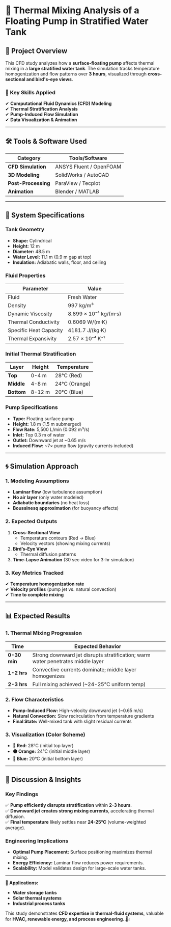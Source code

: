 # **🌊 Thermal Mixing Analysis of a Floating Pump in Stratified Water Tank**

## **📌 Project Overview**
This CFD study analyzes how a **surface-floating pump** affects thermal mixing in a **large stratified water tank**. The simulation tracks temperature homogenization and flow patterns over **3 hours**, visualized through **cross-sectional and bird's-eye views**.

### **🔧 Key Skills Applied**
✔ **Computational Fluid Dynamics (CFD) Modeling**  
✔ **Thermal Stratification Analysis**  
✔ **Pump-Induced Flow Simulation**  
✔ **Data Visualization & Animation**  

---

## **🛠️ Tools & Software Used**
| **Category**       | **Tools/Software**          |
|--------------------|----------------------------|
| **CFD Simulation** | ANSYS Fluent / OpenFOAM     |
| **3D Modeling**    | SolidWorks / AutoCAD        |
| **Post-Processing**| ParaView / Tecplot         |
| **Animation**      | Blender / MATLAB           |

---

## **📐 System Specifications**
### **Tank Geometry**
- **Shape:** Cylindrical  
- **Height:** 12 m  
- **Diameter:** 48.5 m  
- **Water Level:** 11.1 m (0.9 m gap at top)  
- **Insulation:** Adiabatic walls, floor, and ceiling  

### **Fluid Properties**
| **Parameter**            | **Value**                     |
|--------------------------|-------------------------------|
| Fluid                    | Fresh Water                   |
| Density                  | 997 kg/m³                     |
| Dynamic Viscosity        | 8.899 × 10⁻⁴ kg/(m·s)         |
| Thermal Conductivity     | 0.6069 W/(m·K)                |
| Specific Heat Capacity   | 4181.7 J/(kg·K)               |
| Thermal Expansivity      | 2.57 × 10⁻⁴ K⁻¹               |

### **Initial Thermal Stratification**
| **Layer**   | **Height** | **Temperature** |
|-------------|-----------|----------------|
| **Top**     | 0-4 m     | 28°C (Red)     |
| **Middle**  | 4-8 m     | 24°C (Orange)  |
| **Bottom**  | 8-12 m    | 20°C (Blue)    |

### **Pump Specifications**
- **Type:** Floating surface pump  
- **Height:** 1.8 m (1.5 m submerged)  
- **Flow Rate:** 5,500 L/min (0.092 m³/s)  
- **Inlet:** Top 0.3 m of water  
- **Outlet:** Downward jet at ~0.65 m/s  
- **Induced Flow:** ~7× pump flow (gravity currents included)  

---

## **🌀 Simulation Approach**
### **1. Modeling Assumptions**
- **Laminar flow** (low turbulence assumption)  
- **No air layer** (only water modeled)  
- **Adiabatic boundaries** (no heat loss)  
- **Boussinesq approximation** (for buoyancy effects)  

### **2. Expected Outputs**
1. **Cross-Sectional View**  
   - Temperature contours (Red → Blue)  
   - Velocity vectors (showing mixing currents)  
2. **Bird’s-Eye View**  
   - Thermal diffusion patterns  
3. **Time-Lapse Animation** (30 sec video for 3-hr simulation)  

### **3. Key Metrics Tracked**
✔ **Temperature homogenization rate**  
✔ **Velocity profiles** (pump jet vs. natural convection)  
✔ **Time to complete mixing**  

---

## **📊 Expected Results**
### **1. Thermal Mixing Progression**
| **Time** | **Expected Behavior** |
|----------|-----------------------|
| **0-30 min** | Strong downward jet disrupts stratification; warm water penetrates middle layer |
| **1-2 hrs** | Convective currents dominate; middle layer homogenizes |
| **2-3 hrs** | Full mixing achieved (~24-25°C uniform temp) |

### **2. Flow Characteristics**
- **Pump-Induced Flow:** High-velocity downward jet (~0.65 m/s)  
- **Natural Convection:** Slow recirculation from temperature gradients  
- **Final State:** Well-mixed tank with slight residual currents  

### **3. Visualization (Color Scheme)**
- **🔴 Red:** 28°C (initial top layer)  
- **🟠 Orange:** 24°C (initial middle layer)  
- **🔵 Blue:** 20°C (initial bottom layer)  

---

## **📝 Discussion & Insights**
### **Key Findings**
✅ **Pump efficiently disrupts stratification** within **2-3 hours**.  
✅ **Downward jet creates strong mixing currents**, accelerating thermal diffusion.  
✅ **Final temperature** likely settles near **24-25°C** (volume-weighted average).  

### **Engineering Implications**
- **Optimal Pump Placement:** Surface positioning maximizes thermal mixing.  
- **Energy Efficiency:** Laminar flow reduces power requirements.  
- **Scalability:** Model validates design for large-scale water tanks.  

---
**🔗 Applications:**  
- **Water storage tanks**  
- **Solar thermal systems**  
- **Industrial process tanks**  

This study demonstrates **CFD expertise in thermal-fluid systems**, valuable for **HVAC, renewable energy, and process engineering**. 🌡️💧

